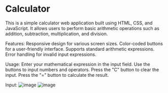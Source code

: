 # Calculator
This is a simple calculator web application built using HTML, CSS, and JavaScript. It allows users to perform basic arithmetic operations such as addition, subtraction, multiplication, and division.

Features:
Responsive design for various screen sizes.
Color-coded buttons for a user-friendly interface.
Supports standard arithmetic expressions.
Error handling for invalid input expressions.


Usage:
Enter your mathematical expression in the input field.
Use the buttons to input numbers and operators.
Press the "C" button to clear the input.
Press the "=" button to calculate the result.

Input:
![image](https://github.com/Muralidhar-leo/Calculator/assets/129084859/c8ba2075-bacc-4a91-9b29-72a00f065c92)
![image](https://github.com/Muralidhar-leo/Calculator/assets/129084859/cd238df2-4260-48ea-806e-199a261eb7a3)


